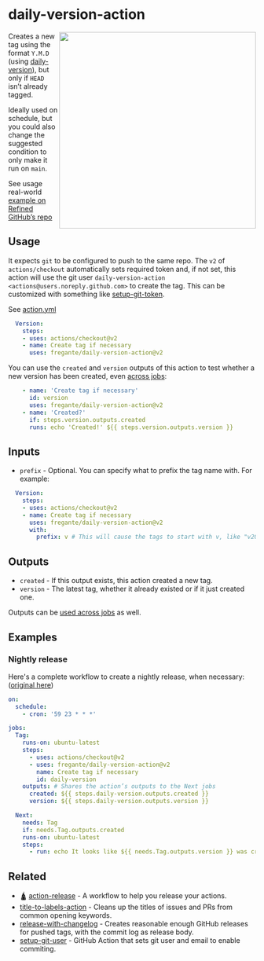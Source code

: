 # daily-version-action

<img align="right" width="400" src="https://user-images.githubusercontent.com/1402241/83384901-7d691400-a3e8-11ea-8e70-068f6c4e0c30.png">

Creates a new tag using the format `Y.M.D` (using [daily-version](https://github.com/fregante/daily-version)), but only if `HEAD` isn’t already tagged.

Ideally used on schedule, but you could also change the suggested condition to only make it run on `main`.

See usage real-world [example on Refined GitHub’s repo](https://github.com/refined-github/refined-github/blob/5cda3447bf80cca0c64ae5eb79779ecd62fec18e/.github/workflows/release.yml#L30-L32)

## Usage

It expects `git` to be configured to push to the same repo. The `v2` of `actions/checkout` automatically sets required token and, if not set, this action will use the git user `daily-version-action <actions@users.noreply.github.com>` to create the tag. This can be customized with something like [setup-git-token](https://github.com/fregante/setup-git-token).

See [action.yml](action.yml)

```yaml
  Version:
    steps:
    - uses: actions/checkout@v2
    - name: Create tag if necessary
      uses: fregante/daily-version-action@v2
```

You can use the `created` and `version` outputs of this action to test whether a new version has been created, even [across jobs](https://help.github.com/en/actions/reference/workflow-syntax-for-github-actions#jobsjobs_idoutputs):

```yaml
    - name: 'Create tag if necessary'
      id: version
      uses: fregante/daily-version-action@v2
    - name: 'Created?'
      if: steps.version.outputs.created
      runs: echo 'Created!' ${{ steps.version.outputs.version }}
```

## Inputs

- `prefix` - Optional. You can specify what to prefix the tag name with. For example:

```yaml
  Version:
    steps:
    - uses: actions/checkout@v2
    - name: Create tag if necessary
      uses: fregante/daily-version-action@v2
      with:
        prefix: v # This will cause the tags to start with v, like "v20.12.31`
```

## Outputs

- `created` - If this output exists, this action created a new tag.
- `version` - The latest tag, whether it already existed or if it just created one.

Outputs can be [used across jobs](https://help.github.com/en/actions/reference/workflow-syntax-for-github-actions#jobsjobs_idoutputs) as well.

## Examples

### Nightly release

Here's a complete workflow to create a nightly release, when necessary: ([original here](https://github.com/fregante/ghatemplates#webextreleaseyml))

```yml
on:
  schedule:
    - cron: '59 23 * * *'

jobs:
  Tag:
    runs-on: ubuntu-latest
    steps:
      - uses: actions/checkout@v2
      - uses: fregante/daily-version-action@v2
        name: Create tag if necessary
        id: daily-version
    outputs: # Shares the action’s outputs to the Next jobs
      created: ${{ steps.daily-version.outputs.created }}
      version: ${{ steps.daily-version.outputs.version }}

  Next:
    needs: Tag
    if: needs.Tag.outputs.created
    runs-on: ubuntu-latest
    steps:
      - run: echo It looks like ${{ needs.Tag.outputs.version }} was created!
```

## Related

- 🛕 [action-release](https://github.com/fregante/ghatemplates/blob/main/readme.md#action-release) - A workflow to help you release your actions.
- [title-to-labels-action](https://github.com/fregante/title-to-labels-action) - Cleans up the titles of issues and PRs from common opening keywords.
- [release-with-changelog](https://github.com/notlmn/release-with-changelog) - Creates reasonable enough GitHub releases for pushed tags, with the commit log as release body.
- [setup-git-user](https://github.com/fregante/setup-git-user) - GitHub Action that sets git user and email to enable commiting.
